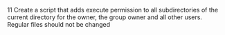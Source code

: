 11 Create a script that adds execute permission to all subdirectories of the current directory for the owner, the group owner and all other users. Regular files should not be changed
